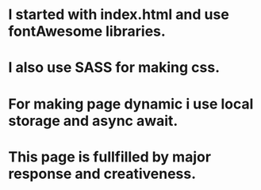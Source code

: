 # I started with index.html and use fontAwesome libraries.
# I also use SASS for making css.
# For making page dynamic i use local storage and async await.
# This page is fullfilled by major response and creativeness.
